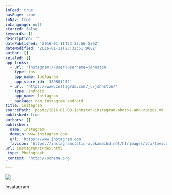 ```yaml
---
inFeed: true
hasPage: true
inNav: true
inLanguage: null
starred: false
keywords: []
description: ''
datePublished: '2016-01-11T23:32:56.536Z'
dateModified: '2016-01-11T23:32:51.968Z'
author: []
related: []
app_links:
  - url: 'instagram://user?username=johnston'
    type: ios
    app_name: Instagram
    app_store_id: '389801252'
  - url: 'https://www.instagram.com/_u/johnston/'
    type: android
    app_name: Instagram
    package: com.instagram.android
title: Instagram
sourcePath: _posts/2016-01-09-johnston-instagram-photos-and-videos.md
published: true
authors: []
publisher:
  name: Instagram
  domain: www.instagram.com
  url: 'https://www.instagram.com'
  favicon: 'https://instagramstatic-a.akamaihd.net/h1/images/ico/favicon.ico/7cdab0872b15.ico'
url: instagram/index.html
_type: Photograph
_context: 'http://schema.org'

---
```

![](https://s3-us-west-2.amazonaws.com/the-grid-img/p/f8fb0bed8af21880b5a0a4801528c96beb5d3565.jpg)

Insatagram